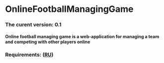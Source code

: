 # OnlineFootballManagingGame
### The curent version: 0.1
#### Online football managing game is a web-application for managing a team and competing with other players online
### Requirements: ([RU](https://github.com/GuzIlya/OnlineFootballManagingGame/blob/master/Documents/SRS.md))
